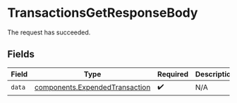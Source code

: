 # TransactionsGetResponseBody

The request has succeeded.


## Fields

| Field                                                                            | Type                                                                             | Required                                                                         | Description                                                                      |
| -------------------------------------------------------------------------------- | -------------------------------------------------------------------------------- | -------------------------------------------------------------------------------- | -------------------------------------------------------------------------------- |
| `data`                                                                           | [components.ExpendedTransaction](../../models/components/expendedtransaction.md) | :heavy_check_mark:                                                               | N/A                                                                              |
